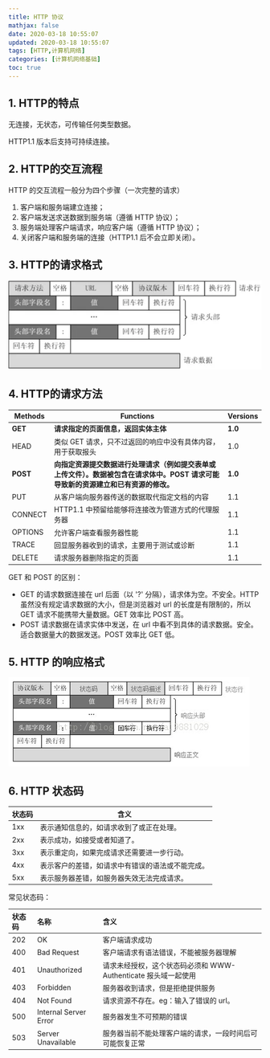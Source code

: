 ```yaml
---
title: HTTP 协议
mathjax: false
date: 2020-03-18 10:55:07
updated: 2020-03-18 10:55:07
tags: [HTTP,计算机网络]
categories: [计算机网络基础]
toc: true
---
```




## 1. HTTP的特点

无连接，无状态，可传输任何类型数据。

HTTP1.1 版本后支持可持续连接。

## 2. HTTP的交互流程

HTTP 的交互流程一般分为四个步骤（一次完整的请求）

1. 客户端和服务端建立连接；
2. 客户端发送求送数据到服务端（遵循 HTTP 协议）；
3. 服务端处理客户端请求，响应客户端（遵循 HTTP 协议）；
4. 关闭客户端和服务端的连接（HTTP1.1 后不会立即关闭）。
<!--more-->

## 3. HTTP的请求格式

![](https://raw.githubusercontent.com/gukaifeng/PicGo/master/img/HTTP%E5%8D%8F%E8%AE%AE_1.png)

## 4. HTTP的请求方法

| Methods  | Functions                                                    | Versions |
| -------- | ------------------------------------------------------------ | -------- |
| **GET**  | **请求指定的页面信息，返回实体主体**                         | **1.0**  |
| HEAD     | 类似 GET 请求，只不过返回的响应中没有具体内容，用于获取报头  | 1.0      |
| **POST** | **向指定资源提交数据进行处理请求（例如提交表单或上传文件）。数据被包含在请求体中。POST 请求可能导致新的资源建立和已有资源的修改。** | **1.0**  |
| PUT      | 从客户端向服务器传送的数据取代指定文档的内容                 | 1.1      |
| CONNECT  | HTTP1.1 中预留给能够将连接改为管道方式的代理服务器           | 1.1      |
| OPTIONS  | 允许客户端查看服务器性能                                     | 1.1      |
| TRACE    | 回显服务器收到的请求，主要用于测试或诊断                     | 1.1      |
| DELETE   | 请求服务器删除指定的页面                                     | 1.1      |

GET 和 POST 的区别：

* GET 的请求数据连接在 url 后面（以 '?' 分隔），请求体为空。不安全。HTTP 虽然没有规定请求数据的大小，但是浏览器对 url 的长度是有限制的，所以 GET 请求不能携带大量数据。GET 效率比 POST 高。
* POST 请求数据在请求实体中发送，在 url 中看不到具体的请求数据。安全。适合数据量大的数据发送。POST 效率比 GET 低。

## 5. HTTP 的响应格式

![](https://raw.githubusercontent.com/gukaifeng/PicGo/master/img/HTTP%E5%8D%8F%E8%AE%AE_2.png)

## 6. HTTP 状态码

| 状态码 | 含义                                             |
| ------ | ------------------------------------------------ |
| 1xx    | 表示通知信息的，如请求收到了或正在处理。         |
| 2xx    | 表示成功，如接受或者知道了。                     |
| 3xx    | 表示重定向，如果完成请求还需要进⼀步⾏动。       |
| 4xx    | 表示客户的差错，如请求中有错误的语法或不能完成。 |
| 5xx    | 表示服务器差错，如服务器失效⽆法完成请求。       |

常见状态码：

| 状态码 | 名称                  | 含义                                                         |
| :----- | :-------------------- | :----------------------------------------------------------- |
| 202    | OK                    | 客户端请求成功                                               |
| 400    | Bad Request           | 客户端请求有语法错误，不能被服务器理解                       |
| 401    | Unauthorized          | 请求未经授权，这个状态码必须和 WWW-Authenticate 报头域一起使用 |
| 403    | Forbidden             | 服务器收到请求，但是拒绝提供服务                             |
| 404    | Not Found             | 请求资源不存在。eg：输入了错误的 url。                       |
| 500    | Internal Server Error | 服务器发生不可预期的错误                                     |
| 503    | Server Unavailable    | 服务器当前不能处理客户端的请求，一段时间后可可能恢复正常     |
